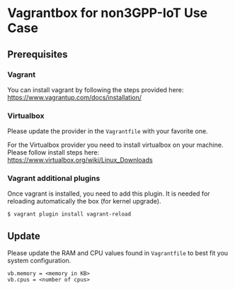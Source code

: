 # Vagrantbox for non3GPP-IoT Use Case

## Prerequisites

### Vagrant

You can install vagrant by following the steps provided here: https://www.vagrantup.com/docs/installation/

### Virtualbox

Please update the provider in the `Vagrantfile` with your favorite one.

For the Virtualbox provider you need to install virtualbox on your machine. Please follow install steps here: https://www.virtualbox.org/wiki/Linux_Downloads


### Vagrant additional plugins

Once vagrant is installed, you need to add this plugin. It is needed for reloading automatically the box (for kernel upgrade).

```console
$ vagrant plugin install vagrant-reload
```

## Update

Please update the RAM and CPU values found in `Vagrantfile` to best fit you system configuration.

```console
vb.memory = <memory in KB>
vb.cpus = <number of cpus>
```
